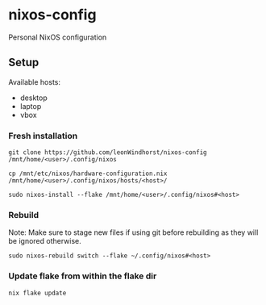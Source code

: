 # nixos-config

Personal NixOS configuration


## Setup

Available hosts:
- desktop
- laptop
- vbox


### Fresh installation

```
git clone https://github.com/leonWindhorst/nixos-config /mnt/home/<user>/.config/nixos
```

```
cp /mnt/etc/nixos/hardware-configuration.nix /mnt/home/<user>/.config/nixos/hosts/<host>/
```

```
sudo nixos-install --flake /mnt/home/<user>/.config/nixos#<host>
```


### Rebuild

Note: Make sure to stage new files if using git before rebuilding as they will
be ignored otherwise.

```
sudo nixos-rebuild switch --flake ~/.config/nixos#<host>
```


### Update flake from within the flake dir

```
nix flake update
```
